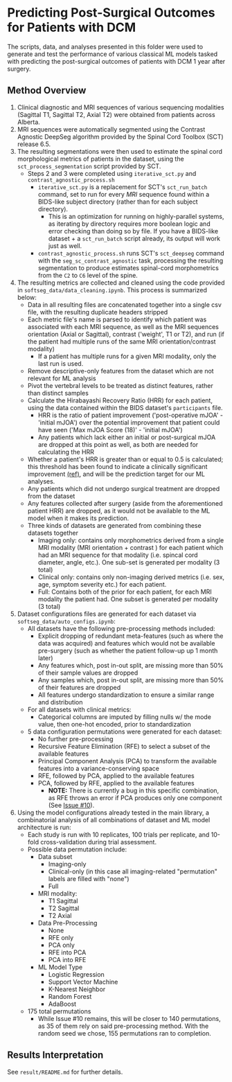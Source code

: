 # Predicting Post-Surgical Outcomes for Patients with DCM

The scripts, data, and analyses presented in this folder were used to generate and test the performance of various classical ML models tasked with predicting the post-surgical outcomes of patients with DCM 1 year after surgery.

## Method Overview

1. Clinical diagnostic and MRI sequences of various sequencing modalities (Sagittal T1, Sagittal T2, Axial T2) were obtained from patients across Alberta.
2. MRI sequences were automatically segmented using the Contrast Agnostic DeepSeg algorithm provided by the Spinal Cord Toolbox (SCT) release 6.5.
3. The resulting segmentations were then used to estimate the spinal cord morphological metrics of patients in the dataset, using the `sct_process_segmentation` script provided by SCT.
    * Steps 2 and 3 were completed using `iterative_sct.py` and `contrast_agnostic_process.sh`
      * `iterative_sct.py` is a replacement for SCT's `sct_run_batch` command, set to run for every _MRI_ sequence found within a BIDS-like subject directory (rather than for each subject directory). 
        * This is an optimization for running on highly-parallel systems, as iterating by directory requires more boolean logic and error checking than doing so by file. If you have a BIDS-like dataset + a `sct_run_batch` script already, its output will work just as well.
      * `contrast_agnostic_process.sh` runs SCT's `sct_deepseg` command with the `seg_sc_contrast_agnostic` task, processing the resulting segmentation to produce estimates spinal-cord morphometrics from the `C2` to `C6` level of the spine.
4. The resulting metrics are collected and cleaned using the code provided in `softseg_data/data_cleaning.ipynb`. This process is summarized below:
    * Data in all resulting files are concatenated together into a single csv file, with the resulting duplicate headers stripped
    * Each metric file's name is parsed to identify which patient was associated with each MRI sequence, as well as the MRI sequences orientation (Axial or Sagittal), contrast ('weight', T1 or T2), and run (if the patient had multiple runs of the same MRI orientation/contrast modality)
      * If a patient has multiple runs for a given MRI modality, only the last run is used.
    * Remove descriptive-only features from the dataset which are not relevant for ML analysis
    * Pivot the vertebral levels to be treated as distinct features, rather than distinct samples
    * Calculate the Hirabayashi Recovery Ratio (HRR) for each patient, using the data contained within the BIDS dataset's `participants` file.
      * HRR is the ratio of patient improvement ('post-operative mJOA' - 'initial mJOA') over the potential improvement that patient could have seen ('Max mJOA Score (18)' - 'initial mJOA')
      * Any patients which lack either an initial or post-surgical mJOA are dropped at this point as well, as both are needed for calculating the HRR
    * Whether a patient's HRR is greater than or equal to 0.5 is calculated; this threshold has been found to indicate a clinically significant improvement [(ref)](https://pubmed.ncbi.nlm.nih.gov/23942607/), and will be the prediction target for our ML analyses.
    * Any patients which did not undergo surgical treatment are dropped from the dataset
    * Any features collected after surgery (aside from the aforementioned patient HRR) are dropped, as it would not be available to the ML model when it makes its prediction.
    * Three kinds of datasets are generated from combining these datasets together
      * Imaging only: contains only morphometrics derived from a single MRI modality (MRI orientation + contrast ) for each patient which had an MRI sequence for that modality (i.e. spincal cord diameter, angle, etc.). One sub-set is generated per modality (3 total)
      * Clinical only: contains only non-imaging derived metrics (i.e. sex, age, symptom severity etc.) for each patient.
      * Full: Contains both of the prior for each patient, for each MRI modality the patient had. One subset is generated per modality (3 total) 
5. Dataset configurations files are generated for each dataset via `softseg_data/auto_configs.ipynb`:
   * All datasets have the following pre-processing methods included:
     * Explicit dropping of redundant meta-features (such as where the data was acquired) and features which would not be available pre-surgery (such as whether the patient follow-up up 1 month later)
     * Any features which, post in-out split, are missing more than 50% of their sample values are dropped
     * Any samples which, post in-out split, are missing more than 50% of their features are dropped
     * All features undergo standardization to ensure a similar range and distribution
   * For all datasets with clinical metrics:
     * Categorical columns are imputed by filling nulls w/ the mode value, then one-hot encoded, prior to standardization
   * 5 data configuration permutations were generated for each dataset:
     * No further pre-processing
     * Recursive Feature Elimination (RFE) to select a subset of the available features
     * Principal Component Analysis (PCA) to transform the available features into a variance-conserving space
     * RFE, followed by PCA, applied to the available features
     * PCA, followed by RFE, applied to the available features
       * **NOTE:** There is currently a bug in this specific combination, as RFE throws an error if PCA produces only one component (See [Issue #10](https://github.com/SomeoneInParticular/dcm-classic-ml/issues/10)).
6. Using the model configurations already tested in the main library, a combinatorial analysis of all combinations of dataset and ML model architecture is run:
   * Each study is run with 10 replicates, 100 trials per replicate, and 10-fold cross-validation during trial assessment.
   * Possible data permutation include:
     * Data subset
       * Imaging-only
       * Clinical-only (in this case all imaging-related "permutation" labels are filled with "none")
       * Full 
     * MRI modality:
       * T1 Sagittal
       * T2 Sagittal
       * T2 Axial
     * Data Pre-Processing
       * None
       * RFE only
       * PCA only
       * RFE into PCA
       * PCA into RFE
     * ML Model Type
       * Logistic Regression
       * Support Vector Machine
       * K-Nearest Neighbor
       * Random Forest
       * AdaBoost
   * 175 total permutations
     * While Issue #10 remains, this will be closer to 140 permutations, as 35 of them rely on said pre-processing method. With the random seed we chose, 155 permutations ran to completion.

## Results Interpretation

See `result/README.md` for further details.

